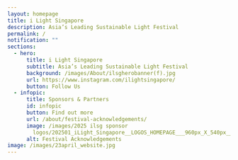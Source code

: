 ```yaml
---
layout: homepage
title: i Light Singapore
description: Asia’s Leading Sustainable Light Festival
permalink: /
notification: ""
sections:
  - hero:
      title: i Light Singapore
      subtitle: Asia’s Leading Sustainable Light Festival
      background: /images/About/ilsgherobanner(f).jpg
      url: https://www.instagram.com/ilightsingapore/
      button: Follow Us
  - infopic:
      title: Sponsors & Partners
      id: infopic
      button: Find out more
      url: /about/festival-acknowledgements/
      image: /images/2025 ilsg sponsor
        logos/202501_iLight_Singapore__LOGOS_HOMEPAGE___960px_X_540px__V4.jpg
      alt: Festival Acknowledgements
image: /images/23april_website.jpg
---
```

